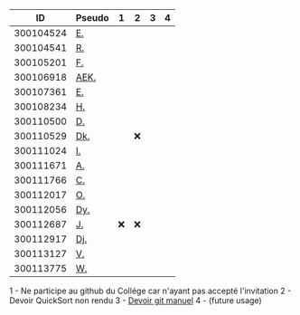 

|  ID     | Pseudo                                          |1|2|3|4|
|---------|-------------------------------------------------|-|-|-|-|
|300104524| [E.](https://github.com/Echnaideurgeneus)       | | | | |
|300104541| [R.](https://github.com/Romeomian)              | | | | |
|300105201| [F.](https://github.com/BgbgL13)                | | | | |
|300106918| [AEK.](https://github.com/AEKchaouche)          | | | | |
|300107361| [E.](https://github.com/toch90)                 | | | | |
|300108234| [H.](https://github.com/halimabzn)              | | | | |
|300110500| [D.](https://github.com/didier300110500)        | | | | |
|300110529| [Dk.](https://github.com/TEC24)                 | |:x:| | |
|300111024| [I.](https://github.com/ibrahimahkanoute)       | | | | |
|300111671| [A.](https://github.com/AbbasSadissou)          | | | | |
|300111766| [C.](https://github.com/cheikhthiam)            | | | | |
|300112017| [O.](https://github.com/ordenrosae)             | | | | |
|300112056| [Dy.](https://github.com/danekayi)              | | | | |
|300112687| [J.](https://github.com/jthn9022)               |:x:|:x:| | |
|300112917| [Dj.](https://github.com/djumaster)             | | | | |
|300113127| [V.](https://github.com/Futureseven)            | | | | |
|300113775| [W.](https://github.com/widby)                  | | | | |



1 - Ne participe au github du Collége car n'ayant pas accepté l'invitation 
2 - Devoir QuickSort non rendu
3 - [Devoir git manuel](https://github.com/CollegeBoreal/INF1039-202-18A-01/tree/master/0.Git/manual)
4 - (future usage)

